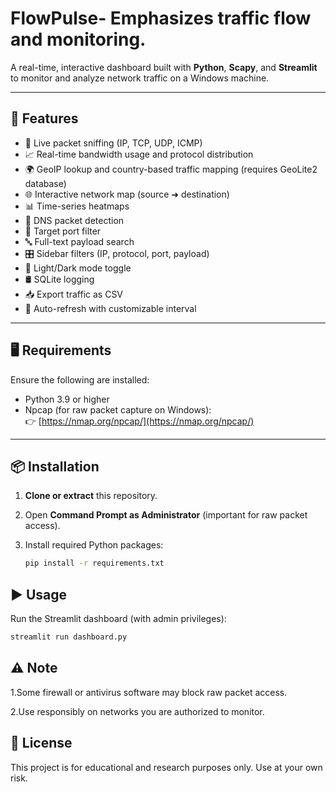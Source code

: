 # FlowPulse- Emphasizes traffic flow and monitoring.


A real-time, interactive dashboard built with **Python**, **Scapy**, and **Streamlit** to monitor and analyze network traffic on a Windows machine.

---

## 🚀 Features

- 🔎 Live packet sniffing (IP, TCP, UDP, ICMP)
- 📈 Real-time bandwidth usage and protocol distribution
- 🌍 GeoIP lookup and country-based traffic mapping (requires GeoLite2 database)
- 🌐 Interactive network map (source ➜ destination)
- 📊 Time-series heatmaps
- 🧠 DNS packet detection
- 🎯 Target port filter
- 🔤 Full-text payload search
- 🎛️ Sidebar filters (IP, protocol, port, payload)
- 🎨 Light/Dark mode toggle
- 🛢️ SQLite logging
- 📥 Export traffic as CSV
- 🔄 Auto-refresh with customizable interval

---

## 🖥️ Requirements

Ensure the following are installed:

- Python 3.9 or higher
- Npcap (for raw packet capture on Windows):  
  👉 [https://nmap.org/npcap/](https://nmap.org/npcap/)

---

## 📦 Installation

1. **Clone or extract** this repository.

2. Open **Command Prompt as Administrator** (important for raw packet access).

3. Install required Python packages:
   ```bash
   pip install -r requirements.txt
    ```
## ▶️ Usage
   Run the Streamlit dashboard (with admin privileges):
   ```bash
   streamlit run dashboard.py
   ```
## ⚠️ Note
  1.Some firewall or antivirus software may block raw packet access.
  
  2.Use responsibly on networks you are authorized to monitor.
## 📌 License
  This project is for educational and research purposes only. Use at your own risk.
